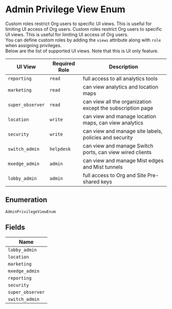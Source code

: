 
# Admin Privilege View Enum

Custom roles restrict Org users to specific UI views. This is useful for limiting UI access of Org users. Custom roles restrict Org users to specific UI views. This is useful for limiting UI access of Org users.  
You can define custom roles by adding the `views` attribute along with `role` when assigning privileges.  
Below are the list of supported UI views. Note that this is UI only feature.

| UI View | Required Role | Description |
| --- | --- | --- |
| `reporting` | `read` | full access to all analytics tools |
| `marketing` | `read` | can view analytics and location maps |
| `super_observer` | `read` | can view all the organization except the subscription page |
| `location` | `write` | can view and manage location maps, can view analytics |
| `security` | `write` | can view and manage site labels, policies and security |
| `switch_admin` | `helpdesk` | can view and manage Switch ports, can view wired clients |
| `mxedge_admin` | `admin` | can view and manage Mist edges and Mist tunnels |
| `lobby_admin` | `admin` | full access to Org and Site Pre-shared keys |

## Enumeration

`AdminPrivilegeViewEnum`

## Fields

| Name |
|  --- |
| `lobby_admin` |
| `location` |
| `marketing` |
| `mxedge_admin` |
| `reporting` |
| `security` |
| `super_observer` |
| `switch_admin` |

